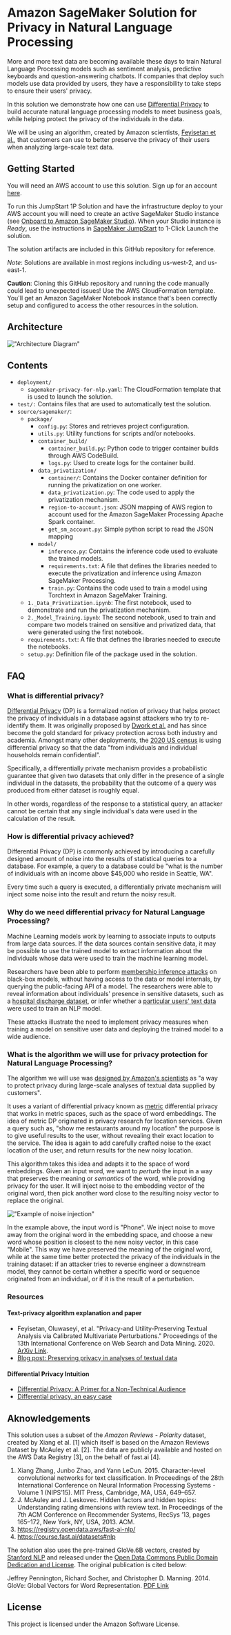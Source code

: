 # Amazon SageMaker Solution for Privacy in Natural Language Processing

More and more text data are becoming available these days to train Natural Language Processing models such as
sentiment analysis, predictive keyboards and question-answering chatbots. If companies that deploy such models use data provided by users, they have a responsibility to take steps to ensure their users' privacy.

In this solution we demonstrate how one can use [Differential Privacy](https://en.wikipedia.org/wiki/Differential_privacy) to build accurate
natural language processing models to meet business goals, while helping protect the privacy of the individuals in
the data.

We will be using an algorithm,
created by Amazon scientists, [Feyisetan et al.]((https://www.amazon.science/blog/preserving-privacy-in-analyses-of-textual-data)), that customers can use to better preserve the privacy of their users when analyzing
large-scale text data.


## Getting Started

You will need an AWS account to use this solution. Sign up for an account [here](https://aws.amazon.com/).

To run this JumpStart 1P Solution and have the infrastructure deploy to your AWS account you will need to create an active SageMaker Studio instance (see [Onboard to Amazon SageMaker Studio](https://docs.aws.amazon.com/sagemaker/latest/dg/gs-studio-onboard.html)). When your Studio instance is *Ready*, use the instructions in [SageMaker JumpStart](https://docs.aws.amazon.com/sagemaker/latest/dg/studio-jumpstart.html) to 1-Click Launch the solution.

The solution artifacts are included in this GitHub repository for reference.

*Note*: Solutions are available in most regions including us-west-2, and us-east-1.

**Caution**: Cloning this GitHub repository and running the code manually could lead to unexpected issues! Use the AWS CloudFormation template. You'll get an Amazon SageMaker Notebook instance that's been correctly setup and configured to access the other resources in the solution.

## Architecture

!["Architecture Diagram"](https://sagemaker-solutions-prod-us-west-2.s3.us-west-2.amazonaws.com/sagemaker-privacy-for-nlp/docs/architecture.png)

## Contents

* `deployment/`
    * `sagemaker-privacy-for-nlp.yaml`: The CloudFormation template that is used to launch the solution.
* `test/:` Contains files that are used to automatically test the solution.
* `source/sagemaker/`:
    * `package/`
        * `config.py`: Stores and retrieves project configuration.
        * `utils.py`: Utility functions for scripts and/or notebooks.
        * `container_build/`
            * `container_build.py`: Python code to trigger container builds through AWS CodeBuild.
            * `logs.py`: Used to create logs for the container build.
        * `data_privatization/`
            * `container/`: Contains the Docker container definition for running the privatization on one worker.
            * `data_privatization.py`: The code used to apply the privatization mechanism.
            * `region-to-account.json`: JSON mapping of AWS region to account used for the Amazon SageMaker Processing Apache Spark container.
            * `get_sm_account.py`: Simple python script to read the JSON mapping
        * `model/`
            * `inference.py`: Contains the inference code used to evaluate the trained models.
            * `requirements.txt`: A file that defines the libraries needed to execute the privatization and inference using Amazon SageMaker Processing.
            * `train.py`: Contains the code used to train a model using Torchtext in Amazon SageMaker Training.
    * `1._Data_Privatization.ipynb`: The first notebook, used to demonstrate and run the privatization mechanism.
    * `2._Model_Training.ipynb`: The second notebook, used to train and compare two models trained on sensitive and privatized data, that were generated using the first notebook.
    * `requirements.txt`: A file that defines the libraries needed to execute the notebooks.
    * `setup.py`: Definition file of the package used in the solution.


## FAQ

### What is differential privacy?

[Differential Privacy](https://en.wikipedia.org/wiki/Differential_privacy) (DP) is a formalized notion of privacy that helps protect the
privacy of individuals in a database against attackers who try to re-identify them.
It was originally proposed by [Dwork et al.](https://www.semanticscholar.org/paper/Calibrating-Noise-to-Sensitivity-in-Private-Data-Dwork-McSherry/e4ce10063cd25447dcde75c2d9ce327446ced952)
and has since become the gold standard for privacy protection across both industry and academia.
Amongst many other deployments, the [2020 US census](https://www.ncsl.org/research/redistricting/differential-privacy-for-census-data-explained.aspx)
is using differential privacy so that the data "from individuals and individual
households remain confidential".

Specifically, a differentially private mechanism provides a probabilistic guarantee that given two datasets that only differ in the presence
of a single individual in the datasets, the probability that the outcome of a query was produced from either dataset is
roughly equal.

In other words, regardless of the response to a statistical query, an attacker cannot be certain that
any single individual's data were used in the calculation of the result.

### How is differential privacy achieved?

Differential Privacy (DP) is commonly achieved by introducing a carefully designed amount of noise
into the results of statistical queries to a database. For example, a query to a database
could be "what is the number of individuals with an income above $45,000 who reside
in Seattle, WA".

Every time such a query is executed, a differentially private mechanism will inject some noise
into the result and return the noisy result.


### Why do we need differential privacy for Natural Language Processing?

Machine Learning models work by learning to associate inputs to outputs from large data
sources. If the data sources contain sensitive data, it may be possible to use the trained
model to extract information about the individuals whose data were used to train
the machine learning model.

Researchers have been able to perform [membership inference attacks](https://arxiv.org/abs/1610.05820) on black-box models,
without having access to the data or model internals, by querying the public-facing
API of a model.
The researchers were able to reveal information about individuals' presence in sensitive datasets, such as a [hospital
discharge dataset](https://arxiv.org/abs/1610.05820), or infer whether a [particular
users' text data](https://arxiv.org/abs/1811.00513) were used to train an NLP model.

These attacks illustrate the need to implement privacy measures when training a
model on sensitive user data and deploying the trained model to a wide audience.


### What is the algorithm we will use for privacy protection for Natural Language Processing?

The algorithm we will use was [designed by Amazon's scientists](https://www.amazon.science/blog/preserving-privacy-in-analyses-of-textual-data)
as "a way to protect privacy during large-scale analyses of textual data supplied by customers".

It uses a variant of differential privacy known as [metric](https://hal.inria.fr/hal-00767210/document) differential privacy that works
in metric spaces, such as the space of word embeddings. The idea of metric DP originated
in privacy research for location services. Given a query such as, "show me restaurants
around my location" the purpose is to give useful results to the user, without revealing
their exact location to the service. The idea is again to add carefully crafted noise to
the exact location of the user, and return results for the new noisy location.

This algorithm takes this idea and adapts it to the space of word embeddings. Given an input word,
we want to _perturb_ the input in a way that preserves the meaning or _semantics_
of the word, while providing privacy for the user. It will inject noise to the embedding vector
of the original word, then pick another word close to the resulting noisy vector to replace the
original.

!["Example of noise injection"](https://sagemaker-solutions-prod-us-west-2.s3.us-west-2.amazonaws.com/sagemaker-privacy-for-nlp/source/sagemaker/images/privatization-example.png)

In the example above, the input word is "Phone". We inject noise to move away from the original
word in the embedding space, and choose a new word whose position is closest to the new noisy vector, in this case
"Mobile". This way we have preserved the meaning of the original word, while at the same time
better protected the privacy of the individuals in the training dataset: if an attacker tries
to reverse engineer a downstream model, they cannot be certain whether a specific word or sequence originated
from an individual, or if it is the result of a perturbation.


### Resources

#### Text-privacy algorithm explanation and paper
* Feyisetan, Oluwaseyi, et al. "Privacy-and Utility-Preserving Textual Analysis via Calibrated Multivariate Perturbations." Proceedings of the 13th International Conference on Web Search and Data Mining. 2020. [ArXiv Link](https://arxiv.org/abs/1910.08902).
* [Blog post:  Preserving privacy in analyses of textual data](https://www.amazon.science/blog/preserving-privacy-in-analyses-of-textual-data)

#### Differential Privacy Intuition
* [Differential Privacy: A Primer for a Non-Technical Audience](https://dash.harvard.edu/handle/1/38323292)
* [Differential privacy, an easy case](https://accuracyandprivacy.substack.com/)

## Aknowledgements

This solution uses a subset of the _Amazon Reviews - Polarity_ dataset, created by Xiang et al. [1] which itself is
based on the Amazon Reviews Dataset by McAuley et al. [2]. The data are publicly available and hosted
on the AWS Data Registry [3], on the behalf of fast.ai [4].

1. Xiang Zhang, Junbo Zhao, and Yann LeCun. 2015. Character-level convolutional networks for text classification. In Proceedings of the 28th International Conference on Neural Information Processing Systems - Volume 1 (NIPS’15). MIT Press, Cambridge, MA, USA, 649–657.
2. J. McAuley and J. Leskovec.  Hidden factors and hidden topics: Understanding rating dimensions with review text. In Proceedings of the 7th ACM Conference on Recommender Systems, RecSys ’13, pages 165–172, New York, NY, USA, 2013. ACM.
3. https://registry.opendata.aws/fast-ai-nlp/
4. https://course.fast.ai/datasets#nlp

The solution also uses the pre-trained GloVe.6B vectors, created by [Stanford NLP](https://nlp.stanford.edu/projects/glove/) and released under the [Open Data Commons Public Domain Dedication and License](https://opendatacommons.org/licenses/pddl/). The original publication is cited below:

Jeffrey Pennington, Richard Socher, and Christopher D. Manning. 2014. GloVe: Global Vectors for Word Representation. [PDF Link](https://nlp.stanford.edu/pubs/glove.pdf)

## License

This project is licensed under the Amazon Software License.
